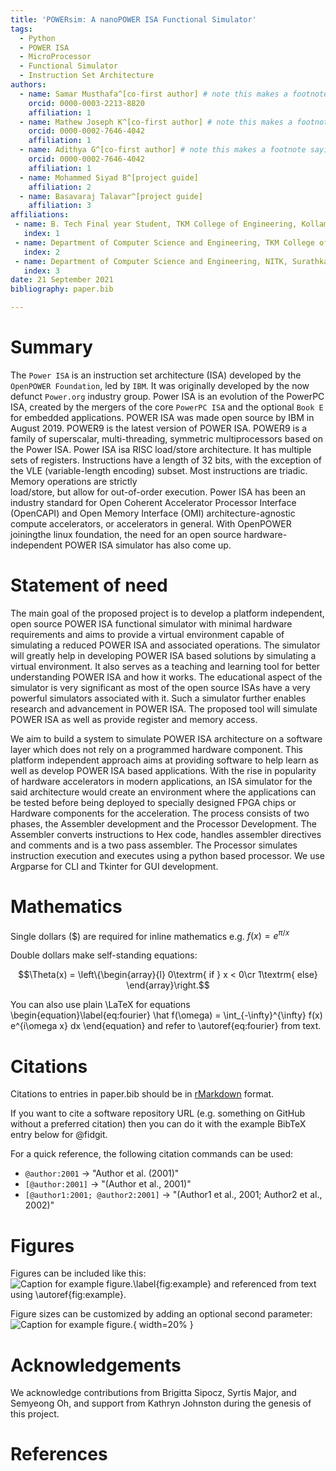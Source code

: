 ```yaml
---
title: 'POWERsim: A nanoPOWER ISA Functional Simulator'
tags:
  - Python
  - POWER ISA
  - MicroProcessor
  - Functional Simulator
  - Instruction Set Architecture
authors:
  - name: Samar Musthafa^[co-first author] # note this makes a footnote saying 'co-first author'
    orcid: 0000-0003-2213-8820
    affiliation: 1
  - name: Mathew Joseph K^[co-first author] # note this makes a footnote saying 'co-first author'
    orcid: 0000-0002-7646-4042
    affiliation: 1
  - name: Adithya G^[co-first author] # note this makes a footnote saying 'co-first author'
    orcid: 0000-0002-7646-4042
    affiliation: 1
  - name: Mohammed Siyad B^[project guide]
    affiliation: 2
  - name: Basavaraj Talavar^[project guide]
    affiliation: 3
affiliations:
 - name: B. Tech Final year Student, TKM College of Engineering, Kollam
   index: 1
 - name: Department of Computer Science and Engineering, TKM College of Engineering, Kollam
   index: 2
 - name: Department of Computer Science and Engineering, NITK, Surathkal
   index: 3
date: 21 September 2021
bibliography: paper.bib

---
```


# Summary

The `Power ISA` is an instruction set architecture (ISA) developed by the 
`OpenPOWER Foundation`, led by `IBM`. It was originally developed by the now 
defunct `Power.org` industry group. Power ISA is an evolution of the PowerPC
ISA, created by the mergers of the core `PowerPC ISA` and the optional `Book E` 
for embedded applications. POWER ISA was made open source by IBM in August 
2019. POWER9 is the latest version of POWER ISA. POWER9 is a family of 
superscalar, multi-threading, symmetric multiprocessors based on the Power 
ISA. Power ISA isa RISC load/store architecture. It has multiple sets of registers.
Instructions have a length of 32 bits, with the exception of the VLE (variable-length
encoding) subset. Most instructions are triadic. Memory operations are strictly  
load/store, but allow for out-of-order execution. Power ISA has been an industry 
standard for Open Coherent Accelerator Processor Interface (OpenCAPI) and Open 
Memory Interface (OMI) architecture-agnostic compute accelerators, or accelerators
in general. With OpenPOWER joiningthe linux foundation, the need for an open 
source hardware-independent POWER ISA simulator has also come up.

# Statement of need

The main goal of the proposed project is to develop a platform independent,
open source POWER ISA functional simulator with minimal hardware requirements
and aims to provide a virtual environment capable of simulating a reduced POWER
ISA and associated operations. The simulator will greatly help in developing 
POWER ISA based solutions by simulating a virtual environment. It also serves 
as a teaching and learning tool for better understanding POWER ISA and how it 
works. The educational aspect of the simulator is very significant as most of 
the open source ISAs have a very powerful simulators associated with it. Such a 
simulator further enables research and advancement in POWER ISA. The proposed 
tool will simulate POWER ISA as well as provide register and memory access.


We aim to build a system to simulate POWER ISA architecture on a software layer
which does not rely on a programmed hardware component. This platform independent
approach aims at providing software to help learn as well as  develop  POWER  ISA
based applications. With the rise in popularity of hardware accelerators in modern
applications, an ISA simulator for the said architecture would create an environment
where the applications can be tested before being deployed to specially designed FPGA
chips or Hardware components for the acceleration. The process consists of two phases,
the Assembler development and the Processor Development. The Assembler converts
instructions to Hex code, handles assembler directives and comments and is a two 
pass assembler. The Processor simulates instruction execution and executes using a
python based processor. We use Argparse for CLI and Tkinter for GUI development.

# Mathematics

Single dollars ($) are required for inline mathematics e.g. $f(x) = e^{\pi/x}$

Double dollars make self-standing equations:

$$\Theta(x) = \left\{\begin{array}{l}
0\textrm{ if } x < 0\cr
1\textrm{ else}
\end{array}\right.$$

You can also use plain \LaTeX for equations
\begin{equation}\label{eq:fourier}
\hat f(\omega) = \int_{-\infty}^{\infty} f(x) e^{i\omega x} dx
\end{equation}
and refer to \autoref{eq:fourier} from text.

# Citations

Citations to entries in paper.bib should be in
[rMarkdown](http://rmarkdown.rstudio.com/authoring_bibliographies_and_citations.html)
format.

If you want to cite a software repository URL (e.g. something on GitHub without a preferred
citation) then you can do it with the example BibTeX entry below for @fidgit.

For a quick reference, the following citation commands can be used:
- `@author:2001`  ->  "Author et al. (2001)"
- `[@author:2001]` -> "(Author et al., 2001)"
- `[@author1:2001; @author2:2001]` -> "(Author1 et al., 2001; Author2 et al., 2002)"

# Figures

Figures can be included like this:
![Caption for example figure.\label{fig:example}](figure.png)
and referenced from text using \autoref{fig:example}.

Figure sizes can be customized by adding an optional second parameter:
![Caption for example figure.](figure.png){ width=20% }

# Acknowledgements

We acknowledge contributions from Brigitta Sipocz, Syrtis Major, and Semyeong
Oh, and support from Kathryn Johnston during the genesis of this project.

# References
